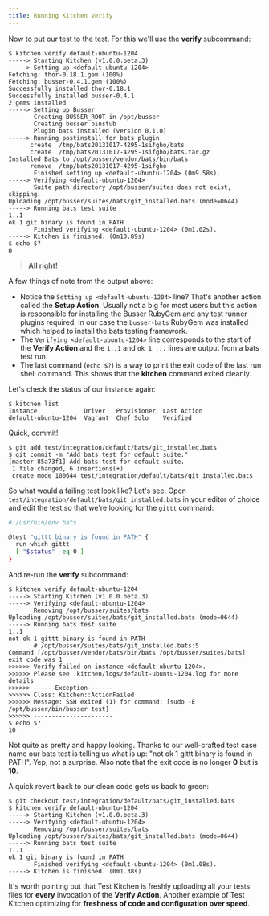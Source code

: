 ```yaml
---
title: Running Kitchen Verify
---
```


Now to put our test to the test. For this we'll use the **verify** subcommand:

~~~
$ kitchen verify default-ubuntu-1204
-----> Starting Kitchen (v1.0.0.beta.3)
-----> Setting up <default-ubuntu-1204>
Fetching: thor-0.18.1.gem (100%)
Fetching: busser-0.4.1.gem (100%)
Successfully installed thor-0.18.1
Successfully installed busser-0.4.1
2 gems installed
-----> Setting up Busser
       Creating BUSSER_ROOT in /opt/busser
       Creating busser binstub
       Plugin bats installed (version 0.1.0)
-----> Running postinstall for bats plugin
      create  /tmp/bats20131017-4295-1sifgho/bats
      create  /tmp/bats20131017-4295-1sifgho/bats.tar.gz
Installed Bats to /opt/busser/vendor/bats/bin/bats
      remove  /tmp/bats20131017-4295-1sifgho
       Finished setting up <default-ubuntu-1204> (0m9.58s).
-----> Verifying <default-ubuntu-1204>
       Suite path directory /opt/busser/suites does not exist, skipping.
Uploading /opt/busser/suites/bats/git_installed.bats (mode=0644)
-----> Running bats test suite
1..1
ok 1 git binary is found in PATH
       Finished verifying <default-ubuntu-1204> (0m1.02s).
-----> Kitchen is finished. (0m10.89s)
$ echo $?
0
~~~

> **All right!**

A few things of note from the output above:

* Notice the `Setting up <default-ubuntu-1204>` line? That's another action called the **Setup Action**. Usually not a big for most users but this action is responsible for installing the Busser RubyGem and any test runner plugins required. In our case the `busser-bats` RubyGem was installed which helped to install the bats testing framework.
* The `Verifying <default-ubuntu-1204>` line corresponds to the start of the **Verify Action** and the `1..1` and `ok 1 ...` lines are output from a bats test run.
* The last command (`echo $?`) is a way to print the exit code of the last run shell command. This shows that the **kitchen** command exited cleanly.

Let's check the status of our instance again:

~~~
$ kitchen list
Instance             Driver   Provisioner  Last Action
default-ubuntu-1204  Vagrant  Chef Solo    Verified
~~~

Quick, commit!

~~~
$ git add test/integration/default/bats/git_installed.bats
$ git commit -m "Add bats test for default suite."
[master 85a73f1] Add bats test for default suite.
 1 file changed, 6 insertions(+)
 create mode 100644 test/integration/default/bats/git_installed.bats
~~~

So what would a failing test look like? Let's see. Open `test/integration/default/bats/git_installed.bats` in your editor of choice and edit the test so that we're looking for the `gittt` command:

~~~sh
#!/usr/bin/env bats

@test "gittt binary is found in PATH" {
  run which gittt
  [ "$status" -eq 0 ]
}
~~~

And re-run the **verify** subcommand:

~~~
$ kitchen verify default-ubuntu-1204
-----> Starting Kitchen (v1.0.0.beta.3)
-----> Verifying <default-ubuntu-1204>
       Removing /opt/busser/suites/bats
Uploading /opt/busser/suites/bats/git_installed.bats (mode=0644)
-----> Running bats test suite
1..1
not ok 1 gittt binary is found in PATH
       # /opt/busser/suites/bats/git_installed.bats:5
Command [/opt/busser/vendor/bats/bin/bats /opt/busser/suites/bats] exit code was 1
>>>>>> Verify failed on instance <default-ubuntu-1204>.
>>>>>> Please see .kitchen/logs/default-ubuntu-1204.log for more details
>>>>>> ------Exception-------
>>>>>> Class: Kitchen::ActionFailed
>>>>>> Message: SSH exited (1) for command: [sudo -E /opt/busser/bin/busser test]
>>>>>> ----------------------
$ echo $?
10
~~~

Not quite as pretty and happy looking. Thanks to our well-crafted test case name our bats test is telling us what is up: "not ok 1 gittt binary is found in PATH". Yep, not a surprise. Also note that the exit code is no longer **0** but is **10**.

A quick revert back to our clean code gets us back to green:

~~~
$ git checkout test/integration/default/bats/git_installed.bats
$ kitchen verify default-ubuntu-1204
-----> Starting Kitchen (v1.0.0.beta.3)
-----> Verifying <default-ubuntu-1204>
       Removing /opt/busser/suites/bats
Uploading /opt/busser/suites/bats/git_installed.bats (mode=0644)
-----> Running bats test suite
1..1
ok 1 git binary is found in PATH
       Finished verifying <default-ubuntu-1204> (0m1.08s).
-----> Kitchen is finished. (0m1.38s)
~~~

It's worth pointing out that Test Kitchen is freshly uploading all your tests files for **every** invocation of the **Verify Action**. Another example of Test Kitchen optimizing for **freshness of code and configuration over speed**.
